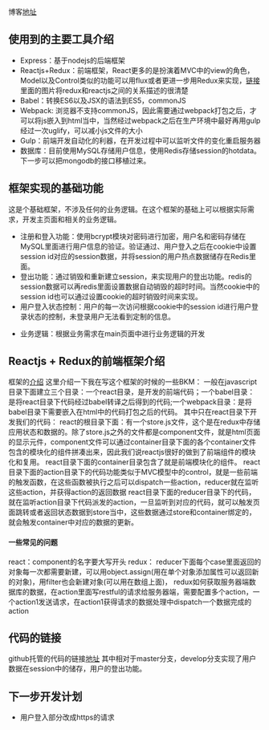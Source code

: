 博客[地址](https://leslie-fang.github.io/2017/07/23/%E5%9F%BA%E4%BA%8Eexpress%E5%92%8Creactjs%E5%BC%80%E5%8F%91%E7%9A%84web%E6%A1%86%E6%9E%B6/)
## 使用到的主要工具介绍
* Express：基于nodejs的后端框架
* Reactjs+Redux：前端框架，React更多的是扮演着MVC中的view的角色，Model以及Control类似的功能可以用flux或者更进一步用Redux来实现，[链接](https://github.com/buckyroberts/React-Redux-Boilerplate) 里面的图片将redux和reactjs之间的关系描述的很清楚
* Babel：转换ES6以及JSX的语法到ES5，commonJS
* Webpack: 浏览器不支持commonJS，因此需要通过webpack打包之后，才可以将js嵌入到html当中，当然经过webpack之后在生产环境中最好再用gulp经过一次uglify，可以减小js文件的大小
* Gulp：前端开发自动化的利器，在开发过程中可以监听文件的变化重启服务器
* 数据库：目前使用MySQL存储用户信息，使用Redis存储session的hotdata。下一步可以把mongodb的接口移植过来。

## 框架实现的基础功能
这是个基础框架，不涉及任何的业务逻辑。在这个框架的基础上可以根据实际需求，开发主页面和相关的业务逻辑。
* 注册和登入功能：使用bcrypt模块对密码进行加密，用户名和密码存储在MySQL里面进行用户信息的验证。验证通过、用户登入之后在cookie中设置session id对应的session数据，并将session的用户热点数据储存在Redis里面。
* 登出功能：通过销毁和重新建立session，来实现用户的登出功能。redis的session数据可以再redis里面设置数据自动销毁的超时时间。当然cookie中的session id也可以通过设置cookie的超时销毁时间来实现。
* 用户登入状态控制：用户的每一次访问根据cookie中的session id进行用户登录状态的控制，未登录用户无法看到定制的信息。
<!--more-->
* 业务逻辑：根据业务需求在main页面中进行业务逻辑的开发

## Reactjs + Redux的前端框架介绍
框架的[介绍](https://github.com/buckyroberts/React-Redux-Boilerplate)
这里介绍一下我在写这个框架的时候的一些BKM：
一般在javascript目录下面建立三个目录：一个react目录，是开发的前端代码；一个babel目录：是将react目录下代码经过babel转译之后得到的代码;一个webpack目录：是将babel目录下需要嵌入在html中的代码打包之后的代码。
其中只在react目录下开发我们的代码：
react的根目录下面：有一个store.js文件，这个是在redux中存储应用状态和数据的。除了store.js之外的文件都是component文件，就是html页面的显示元件，component文件可以通过container目录下面的各个container文件包含的模块化的组件拼凑出来，因此我们说reactjs很好的做到了前端组件的模块化和复用。
react目录下面的container目录包含了就是前端模块化的组件。
react目录下面的action目录下的代码功能类似于MVC模型中的control，就是一些前端的触发函数，在这些函数被执行之后可以dispatch一些action，reducer就在监听这些action，并获得action的返回数据
react目录下面的reducer目录下的代码，就在监听action目录下代码派发的action，一旦监听到对应的代码，就可以触发页面跳转或者返回状态数据到store当中，这些数据通过store和container绑定的，就会触发container中对应的数据的更新。

#### 一些常见的问题
react：component的名字要大写开头
redux： reducer下面每个case里面返回的对象每一次都需要新建，可以用object.assign(用在单个对象添加属性可以返回新的对象)，用filter也会新建对象(可以用在数组上面)，
redux如何获取服务器端数据库的数据，在action里面写restful的请求给服务器端，需要配置多个action，一个action1发送请求，在action1获得请求的数据处理中dispatch一个数据完成的action

## 代码的链接
github托管的代码的链接[地址](https://github.com/Leslie-Fang/express_reactjs)
其中相对于master分支，develop分支实现了用户数据在session中的储存，用户的登出功能。
## 下一步开发计划
* 用户登入部分改成https的请求
